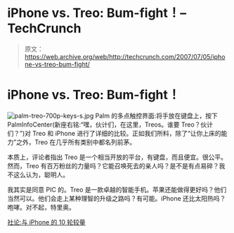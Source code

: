 # iPhone vs. Treo: Bum-fight！–TechCrunch

> 原文：<https://web.archive.org/web/http://techcrunch.com/2007/07/05/iphone-vs-treo-bum-fight/>

# iPhone vs. Treo: Bum-fight！

![palm-treo-700p-keys-s.jpg](img/16b7bfc4519b772f75e62df9f8015a6d.png)
Palm 的多点触控界面:将手放在键盘上，按下
PalmInfoCenter(新座右铭:“嘿，伙计们，在这里，Treos。谁要 Treo？伙计们？”)对 Treo 和 iPhone 进行了详细的比较。正如我们所料，除了“让你上床的能力”之外，Treo 在几乎所有类别中都名列前茅。

本质上，评论者指出 Treo 是一个相当开放的平台，有键盘，而且便宜。很公平。然而，Treo 有百万粉丝的力量吗？它能召唤死去的亲人吗？是不是有点易碎？我不这么认为，聪明人。

我其实是同意 PIC 的。Treo 是一款卓越的智能手机。苹果还能做得更好吗？他们当然可以。他们会走上某种理智的升级之路吗？有可能。iPhone 还比太阳热吗？咆哮。对不起，特里奥。

[社论:与 iPhone 的 10 轮较量](https://web.archive.org/web/20210116212144/http://www.palminfocenter.com/news/9491/palm-treo-vs-the-iphone-10-rounds/)